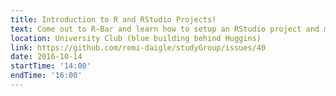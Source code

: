 ```yaml
---
title: Introduction to R and RStudio Projects!
text: Come out to R-Bar and learn how to setup an RStudio project and manage all the parts (files, figures, scripts, etc.) easily and efficiently!
location: University Club (blue building behind Huggins)
link: https://github.com/remi-daigle/studyGroup/issues/40
date: 2016-10-14
startTime: '14:00'
endTime: '16:00'
---
```

